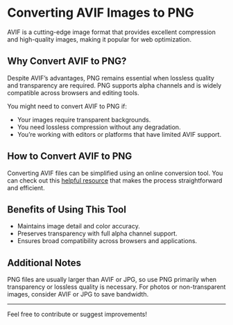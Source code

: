 # Converting AVIF Images to PNG

AVIF is a cutting-edge image format that provides excellent compression and high-quality images, making it popular for web optimization.

## Why Convert AVIF to PNG?

Despite AVIF’s advantages, PNG remains essential when lossless quality and transparency are required. PNG supports alpha channels and is widely compatible across browsers and editing tools.

You might need to convert AVIF to PNG if:

- Your images require transparent backgrounds.  
- You need lossless compression without any degradation.  
- You’re working with editors or platforms that have limited AVIF support.

## How to Convert AVIF to PNG

Converting AVIF files can be simplified using an online conversion tool. You can check out this [helpful resource](https://cloudinary.com/tools/avif-to-png) that makes the process straightforward and efficient.

## Benefits of Using This Tool

- Maintains image detail and color accuracy.  
- Preserves transparency with full alpha channel support.  
- Ensures broad compatibility across browsers and applications.

## Additional Notes

PNG files are usually larger than AVIF or JPG, so use PNG primarily when transparency or lossless quality is necessary. For photos or non-transparent images, consider AVIF or JPG to save bandwidth.

---

Feel free to contribute or suggest improvements!
